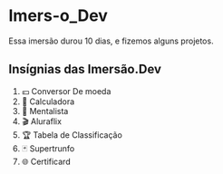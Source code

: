 # Imers-o_Dev

Essa imersão durou 10 dias, e fizemos alguns projetos.
<div> 
  <h2>Insígnias das Imersão.Dev</h2>
  <ol>
    <li>💴 Conversor De moeda </li>
    <li>🔢 Calculadora</li>
    <li>🔮 Mentalista</li>
    <li>🎬 Aluraflix</li>
    <li>🏆 Tabela de Classificação</li>
    <li>🃏 Supertrunfo</li>
    <li>🌐 Certificard</li>
  </ol>

</div>

